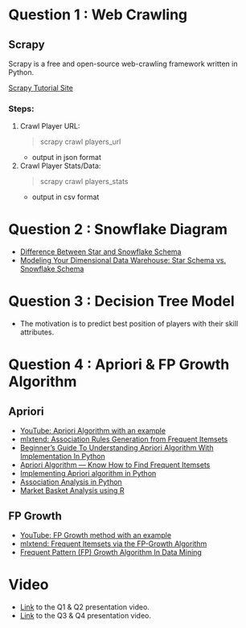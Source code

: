 # Question 1 : Web Crawling

## Scrapy
Scrapy is a free and open-source web-crawling framework written in Python.

[Scrapy Tutorial Site](https://docs.scrapy.org/en/latest/intro/tutorial.html)

### Steps:
1. Crawl Player URL:
	> scrapy crawl players_url
	- output in json format
2. Crawl Player Stats/Data:
	> scrapy crawl players_stats
	- output in csv format
	
# Question 2 : Snowflake Diagram
- [Difference Between Star and Snowflake Schema](https://techdifferences.com/difference-between-star-and-snowflake-schema.html)
- [Modeling Your Dimensional Data Warehouse: Star Schema vs. Snowflake Schema](https://datawarehouseinfo.com/data-warehouse-star-schema-vs-snowflake-schema/)


# Question 3 : Decision Tree Model
- The motivation is to predict best position of players with their skill attributes.

# Question 4 : Apriori & FP Growth Algorithm
## Apriori
- [YouTube: Apriori Algorithm with an example](https://www.youtube.com/watch?v=h_l3b2CIQ_o)
- [mlxtend: Association Rules Generation from Frequent Itemsets](http://rasbt.github.io/mlxtend/user_guide/frequent_patterns/association_rules/)
- [Beginner’s Guide To Understanding Apriori Algorithm With Implementation In Python](https://analyticsindiamag.com/beginners-guide-to-understanding-apriori-algorithm-with-implementation-in-python/)
- [Apriori Algorithm — Know How to Find Frequent Itemsets](https://medium.com/edureka/apriori-algorithm-d7cc648d4f1e)
- [Implementing Apriori algorithm in Python](https://www.geeksforgeeks.org/implementing-apriori-algorithm-in-python/)
- [Association Analysis in Python](https://medium.com/analytics-vidhya/association-analysis-in-python-2b955d0180c)
- [Market Basket Analysis using R](https://www.datacamp.com/community/tutorials/market-basket-analysis-r#apriori)

## FP Growth
- [YouTube: FP Growth method with an example](https://www.youtube.com/watch?v=VB8KWm8MXss)
- [mlxtend: Frequent Itemsets via the FP-Growth Algorithm](http://rasbt.github.io/mlxtend/user_guide/frequent_patterns/fpgrowth/)
- [Frequent Pattern (FP) Growth Algorithm In Data Mining](https://www.softwaretestinghelp.com/fp-growth-algorithm-data-mining/)

# Video 
- [Link](https://youtu.be/3JuKjUGqqi4) to the Q1 & Q2 presentation video.
- [Link](https://www.youtube.com/watch?v=DRB8l6z5uqI) to the Q3 & Q4 presentation video.